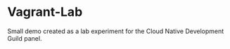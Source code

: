 # Vagrant-Lab
Small demo created as a lab experiment for the Cloud Native Development Guild panel. 

